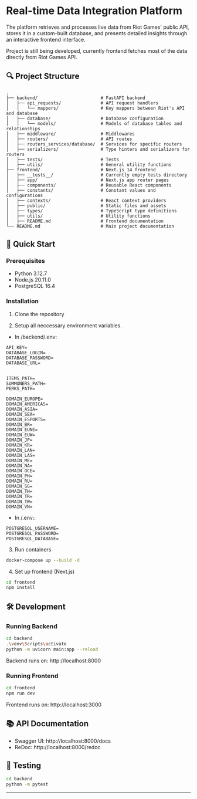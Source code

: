 # Real-time Data Integration Platform
The platform retrieves and processes live data from Riot Games' public API, stores it in a custom-built database, and
presents detailed insights through an interactive frontend interface. 

Project is still being developed, currently frontend fetches most of the data directly from Riot Games API.

## 🔍 Project Structure
```
.
├── backend/                        # FastAPI backend
│   ├── api_requests/               # API request handlers
│   │   └── mappers/                # Key mappers between Riot's API and database
│   ├── database/                   # Database configuration
│   │   └── models/                 # Models of database tables and relationships
│   ├── middleware/                 # Middlewares
│   ├── routers/                    # API routes
│   ├── routers_services/database/  # Services for specific routers
│   ├── serializers/                # Type hinters and serializers for routers
│   ├── tests/                      # Tests
│   ├── utils/                      # General utility functions
├── frontend/                       # Next.js 14 frontend
│   ├── __tests__/                  # Currently empty tests directory
│   ├── app/                        # Next.js app router pages
│   ├── components/                 # Reusable React components
│   ├── constants/                  # Constant values and configurations
│   ├── contexts/                   # React context providers
│   ├── public/                     # Static files and assets
│   ├── types/                      # TypeScript type definitions
│   ├── utils/                      # Utility functions
│   ├── README.md                   # Frontend documentation
└── README.md                       # Main project documentation
```

## 🚀 Quick Start

### Prerequisites
- Python 3.12.7
- Node.js 20.11.0
- PostgreSQL 16.4

### Installation

1. Clone the repository

2. Setup all neccessary environment variables.
- In /backend/.env:
```
API_KEY=
DATABASE_LOGIN=
DATABASE_PASSWORD=
DATABASE_URL=


ITEMS_PATH=
SUMMONERS_PATH=
PERKS_PATH=

DOMAIN_EUROPE=
DOMAIN_AMERICAS=
DOMAIN_ASIA=
DOMAIN_SEA=
DOMAIN_ESPORTS=
DOMAIN_BR=
DOMAIN_EUNE=
DOMAIN_EUW=
DOMAIN_JP=
DOMAIN_KR=
DOMAIN_LAN=
DOMAIN_LAS=
DOMAIN_ME=
DOMAIN_NA=
DOMAIN_OCE=
DOMAIN_PH=
DOMAIN_RU=
DOMAIN_SG=
DOMAIN_TH=
DOMAIN_TR=
DOMAIN_TW=
DOMAIN_VN=
```
- In /.env:: 
```
POSTGRESQL_USERNAME=
POSTGRESQL_PASSWORD=
POSTGRESQL_DATABASE=
```

3. Run containers
```bash
docker-compose up --build -d
```

4. Set up frontend (Next.js)
```bash
cd frontend
npm install
```

## 🛠️ Development

### Running Backend
```bash
cd backend
.\venv\Scripts\activate
python -m uvicorn main:app --reload
```
Backend runs on: http://localhost:8000

### Running Frontend
```bash
cd frontend
npm run dev
```
Frontend runs on: http://localhost:3000

## 📚 API Documentation
- Swagger UI: http://localhost:8000/docs
- ReDoc: http://localhost:8000/redoc

## 🧪 Testing
```bash
cd backend
python -m pytest

```
---